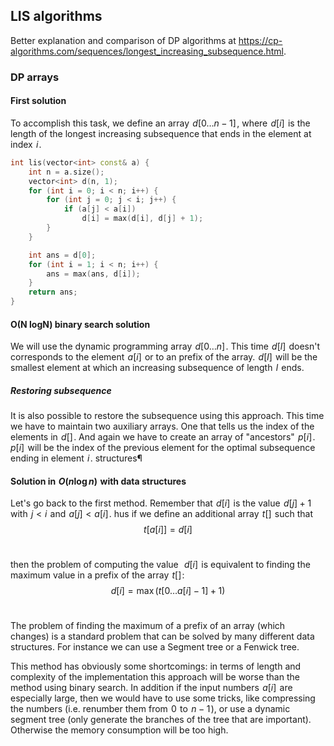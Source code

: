 ## LIS algorithms

Better explanation and comparison of DP algorithms 
at https://cp-algorithms.com/sequences/longest_increasing_subsequence.html.


### DP arrays

#### First solution
To accomplish this task, we define an array  $d[0 \dots n-1]$ , where  $d[i]$  is the length of the longest increasing subsequence that ends in the element at index  $i$ .

```cpp
int lis(vector<int> const& a) {
    int n = a.size();
    vector<int> d(n, 1);
    for (int i = 0; i < n; i++) {
        for (int j = 0; j < i; j++) {
            if (a[j] < a[i])
                d[i] = max(d[i], d[j] + 1);
        }
    }

    int ans = d[0];
    for (int i = 1; i < n; i++) {
        ans = max(ans, d[i]);
    }
    return ans;
}
```

#### O(N logN) binary search solution
We will use the dynamic programming array  $d[0 \dots n]$ . This time  $d[l]$  doesn't corresponds to the element  $a[i]$  or to an prefix of the array.  $d[l]$  will be the smallest element at which an increasing subsequence of length  $l$  ends.

##### Restoring subsequence
It is also possible to restore the subsequence using this approach. This time we have to maintain two auxiliary arrays. One that tells us the index of the elements in  $d[]$ . And again we have to create an array of "ancestors"  $p[i]$ .  $p[i]$  will be the index of the previous element for the optimal subsequence ending in element  $i$ .
structures¶

#### Solution in  $O(n \log n)$  with data structures
Let's go back to the first method. Remember that  $d[i]$  is the value  $d[j] + 1$  with  $j < i$  and  $a[j] < a[i]$ .
hus if we define an additional array  $t[]$  such that
 
$$t[a[i]] = d[i]$$ 

then the problem of computing the value  
$d[i]$  is equivalent to finding the maximum value in a prefix of the array  $t[]$ :
 
$$d[i] = \max\left(t[0 \dots a[i] - 1] + 1\right)$$ 

The problem of finding the maximum of a prefix of an array (which changes) is a standard problem that can be solved by many different data structures. For instance we can use a Segment tree or a Fenwick tree.

This method has obviously some shortcomings: in terms of length and complexity of the implementation this approach will be worse than the method using binary search. In addition if the input numbers  $a[i]$  are especially large, then we would have to use some tricks, like compressing the numbers (i.e. renumber them from  $0$  to  $n-1$ ), or use a dynamic segment tree (only generate the branches of the tree that are important). Otherwise the memory consumption will be too high.
